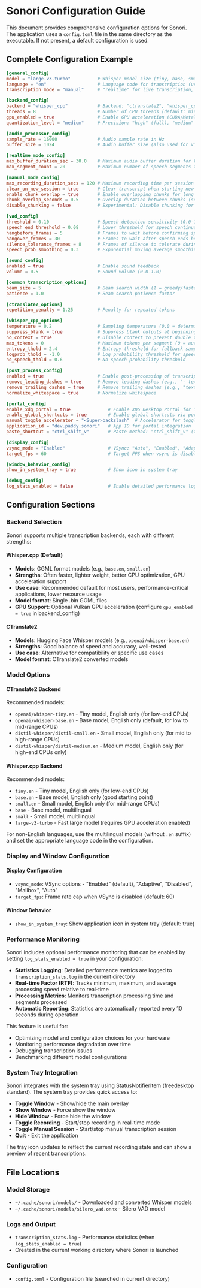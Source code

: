 # Sonori Configuration Guide

This document provides comprehensive configuration options for Sonori. The application uses a `config.toml` file in the same directory as the executable. If not present, a default configuration is used.

## Complete Configuration Example

```toml
[general_config]
model = "large-v3-turbo"          # Whisper model size (tiny, base, small, medium, large, large-v2, large-v3, large-v3-turbo)
language = "en"                   # Language code for transcription (use "auto" for auto-detect)
transcription_mode = "manual"     # "realtime" for live transcription, "manual" for push-to-talk

[backend_config]
backend = "whisper_cpp"           # Backend: "ctranslate2", "whisper_cpp" (default)
threads = 8                       # Number of CPU threads (default: min(num_cpus, 4))
gpu_enabled = true                # Enable GPU acceleration (CUDA/Metal/Vulkan)
quantization_level = "medium"     # Precision: "high" (full), "medium" (q8_0), "low" (q5_1)

[audio_processor_config]
sample_rate = 16000               # Audio sample rate in Hz
buffer_size = 1024                # Audio buffer size (also used for visualization)

[realtime_mode_config]
max_buffer_duration_sec = 30.0    # Maximum audio buffer duration for VAD history
max_segment_count = 20            # Maximum number of speech segments to buffer

[manual_mode_config]
max_recording_duration_secs = 120 # Maximum recording time per session (2 minutes)
clear_on_new_session = true       # Clear transcript when starting new session
enable_chunk_overlap = true       # Enable overlapping chunks for long sessions
chunk_overlap_seconds = 0.5       # Overlap duration between chunks (seconds)
disable_chunking = false          # Experimental: Disable chunking for no-limit mode

[vad_config]
threshold = 0.10                  # Speech detection sensitivity (0.0-1.0, lower = more sensitive)
speech_end_threshold = 0.08       # Lower threshold for speech continuation (hysteresis)
hangbefore_frames = 5             # Frames to wait before confirming speech start (50ms)
hangover_frames = 30              # Frames to wait after speech ends before cutting (300ms)
silence_tolerance_frames = 8      # Frames of silence to tolerate during speech (80ms)
speech_prob_smoothing = 0.3       # Exponential moving average smoothing factor

[sound_config]
enabled = true                    # Enable sound feedback
volume = 0.5                      # Sound volume (0.0-1.0)

[common_transcription_options]
beam_size = 5                     # Beam search width (1 = greedy/fastest, higher = more accurate)
patience = 1.0                    # Beam search patience factor

[ctranslate2_options]
repetition_penalty = 1.25         # Penalty for repeated tokens

[whisper_cpp_options]
temperature = 0.2                 # Sampling temperature (0.0 = deterministic, higher = more creative)
suppress_blank = true             # Suppress blank outputs at beginning
no_context = true                 # Disable context to prevent double transcriptions
max_tokens = 0                    # Maximum tokens per segment (0 = auto)
entropy_thold = 2.4               # Entropy threshold for fallback sampling
logprob_thold = -1.0              # Log probability threshold for speech detection
no_speech_thold = 0.6             # No-speech probability threshold

[post_process_config]
enabled = true                    # Enable post-processing of transcriptions
remove_leading_dashes = true      # Remove leading dashes (e.g., "- text" → "text")
remove_trailing_dashes = true     # Remove trailing dashes (e.g., "text -" → "text")
normalize_whitespace = true       # Normalize whitespace

[portal_config]
enable_xdg_portal = true              # Enable XDG Desktop Portal for input injection and global shortcuts
enable_global_shortcuts = true        # Enable global shortcuts via portal
manual_toggle_accelerator = "<Super>backslash"  # Accelerator for toggling manual sessions
application_id = "dev.paddy.sonori"   # App ID for portal integration
paste_shortcut = "ctrl_shift_v"       # Paste method: "ctrl_shift_v" (terminals) or "ctrl_v" (apps)

[display_config]
vsync_mode = "Enabled"                # VSync: "Auto", "Enabled", "Adaptive", "Disabled", "Mailbox"
target_fps = 60                       # Target FPS when vsync is disabled

[window_behavior_config]
show_in_system_tray = true            # Show icon in system tray

[debug_config]
log_stats_enabled = false             # Enable detailed performance logging
```

## Configuration Sections

### Backend Selection

Sonori supports multiple transcription backends, each with different strengths:

#### Whisper.cpp (Default)
- **Models**: GGML format models (e.g., `base.en`, `small.en`)
- **Strengths**: Often faster, lighter weight, better CPU optimization, GPU acceleration support
- **Use case**: Recommended default for most users, performance-critical applications, lower resource usage
- **Model format**: Single .bin GGML files
- **GPU Support**: Optional Vulkan GPU acceleration (configure `gpu_enabled = true` in backend_config)

#### CTranslate2
- **Models**: Hugging Face Whisper models (e.g., `openai/whisper-base.en`)
- **Strengths**: Good balance of speed and accuracy, well-tested
- **Use case**: Alternative for compatibility or specific use cases
- **Model format**: CTranslate2 converted models

### Model Options

#### CTranslate2 Backend
Recommended models:
- `openai/whisper-tiny.en` - Tiny model, English only (for low-end CPUs)
- `openai/whisper-base.en` - Base model, English only (default, for low to mid-range CPUs)
- `distil-whisper/distil-small.en` - Small model, English only (for mid to high-range CPUs)
- `distil-whisper/distil-medium.en` - Medium model, English only (for high-end CPUs only)

#### Whisper.cpp Backend
Recommended models:
- `tiny.en` - Tiny model, English only (for low-end CPUs)
- `base.en` - Base model, English only (good starting point)
- `small.en` - Small model, English only (for mid-range CPUs)
- `base` - Base model, multilingual
- `small` - Small model, multilingual
- `large-v3-turbo` - Fast large model (requires GPU acceleration enabled)

For non-English languages, use the multilingual models (without `.en` suffix) and set the appropriate language code in the configuration.

### Display and Window Configuration

#### Display Configuration
- `vsync_mode`: VSync options - "Enabled" (default), "Adaptive", "Disabled", "Mailbox", "Auto"
- `target_fps`: Frame rate cap when VSync is disabled (default: 60)

#### Window Behavior
- `show_in_system_tray`: Show application icon in system tray (default: true)

### Performance Monitoring

Sonori includes optional performance monitoring that can be enabled by setting `log_stats_enabled = true` in your configuration:

- **Statistics Logging**: Detailed performance metrics are logged to `transcription_stats.log` in the current directory
- **Real-time Factor (RTF)**: Tracks minimum, maximum, and average processing speed relative to real-time
- **Processing Metrics**: Monitors transcription processing time and segments processed
- **Automatic Reporting**: Statistics are automatically reported every 10 seconds during operation

This feature is useful for:
- Optimizing model and configuration choices for your hardware
- Monitoring performance degradation over time
- Debugging transcription issues
- Benchmarking different model configurations

### System Tray Integration

Sonori integrates with the system tray using StatusNotifierItem (freedesktop standard). The system tray provides quick access to:

- **Toggle Window** - Show/hide the main overlay
- **Show Window** - Force show the window
- **Hide Window** - Force hide the window
- **Toggle Recording** - Start/stop recording in real-time mode
- **Toggle Manual Session** - Start/stop manual transcription session
- **Quit** - Exit the application

The tray icon updates to reflect the current recording state and can show a preview of recent transcriptions.

## File Locations

### Model Storage
- `~/.cache/sonori/models/` - Downloaded and converted Whisper models
- `~/.cache/sonori/models/silero_vad.onnx` - Silero VAD model

### Logs and Output
- `transcription_stats.log` - Performance statistics (when `log_stats_enabled = true`)
- Created in the current working directory where Sonori is launched

### Configuration
- `config.toml` - Configuration file (searched in current directory)
